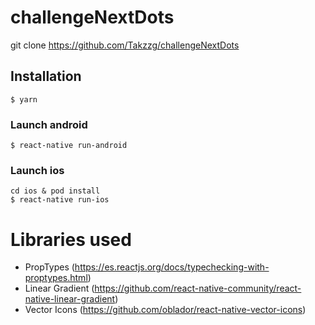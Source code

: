 # challengeNextDots

git clone https://github.com/Takzzg/challengeNextDots

## Installation
```
$ yarn
```

### Launch android

```
$ react-native run-android
```

### Launch ios

```
cd ios & pod install
$ react-native run-ios
```


# Libraries used
- PropTypes (https://es.reactjs.org/docs/typechecking-with-proptypes.html)
- Linear Gradient (https://github.com/react-native-community/react-native-linear-gradient)
- Vector Icons (https://github.com/oblador/react-native-vector-icons)
